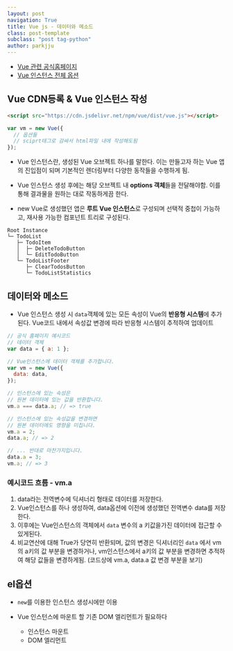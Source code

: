 ```yaml
---
layout: post
navigation: True
title: Vue js - 데이터와 메소드
class: post-template
subclass: "post tag-python"
author: parkjju
---
```


- [Vue 관련 공식홈페이지](https://v3.ko.vuejs.org/)
- [Vue 인스턴스 전체 옵션](https://kr.vuejs.org/v2/api/#propsData)

## Vue CDN등록 & Vue 인스턴스 작성

```html
<script src="https://cdn.jsdelivr.net/npm/vue/dist/vue.js"></script>
```

```js
var vm = new Vue({
  // 옵션들
  // sciprt태그로 감싸서 html파일 내에 작성해도됨
});
```

- Vue 인스턴스란, 생성된 Vue 오브젝트 하나를 말한다. 이는 만들고자 하는 Vue 앱의 진입점이 되며 기본적인 렌더링부터 다양한 동작들을 수행하게 됨.

- Vue 인스턴스 생성 후에는 해당 오브젝트 내 **options 객체**들을 전달해야함. 이를 통해 결과물을 원하는 대로 작동하게끔 한다.

- new Vue로 생성했던 앱은 **루트 Vue 인스턴스**로 구성되며 선택적 중첩이 가능하고, 재사용 가능한 컴포넌트 트리로 구성된다.

```text
Root Instance
└─ TodoList
   ├─ TodoItem
   │  ├─ DeleteTodoButton
   │  └─ EditTodoButton
   └─ TodoListFooter
      ├─ ClearTodosButton
      └─ TodoListStatistics
```

## 데이터와 메소드

- Vue 인스턴스 생성 시 `data`객체에 있는 모든 속성이 Vue의 **반응형 시스템**에 추가된다. Vue코드 내에서 속성값 변경에 따라 반응형 시스템이 추적하여 업데이트

```js
// 공식 홈페이지 예시코드
// 데이터 객체
var data = { a: 1 };

// Vue인스턴스에 데이터 객체를 추가합니다.
var vm = new Vue({
  data: data,
});

// 인스턴스에 있는 속성은
// 원본 데이터에 있는 값을 반환합니다.
vm.a === data.a; // => true

// 인스턴스에 있는 속성값을 변경하면
// 원본 데이터에도 영향을 미칩니다.
vm.a = 2;
data.a; // => 2

// ... 반대로 마찬가지입니다.
data.a = 3;
vm.a; // => 3
```

### 예시코드 흐름 - vm.a

1. data라는 전역변수에 딕셔너리 형태로 데이터를 저장한다.
2. Vue인스턴스를 하나 생성하여, data옵션에 이전에 생성했던 전역변수 data를 저장한다.
3. 이후에는 Vue인스턴스의 객체에서 `data` 변수의 a 키값을가진 데이터에 접근할 수 있게된다.
4. 비교연산에 대해 True가 당연히 반환되며, 값의 변경은 딕셔너리인 `data` 에서 vm의 a키의 값 부분을 변경하거나, vm인스턴스에서 a키의 값 부분을 변경하면 추적하여 해당 값들을 변경하게됨. (코드상에 vm.a, data.a 값 변경 부분을 보기)

## el옵션

- `new`를 이용한 인스턴스 생성시에만 이용

- Vue 인스턴스에 마운트 할 기존 DOM 엘리먼트가 필요하다
  - 인스턴스 마운트
  - DOM 엘리먼트
